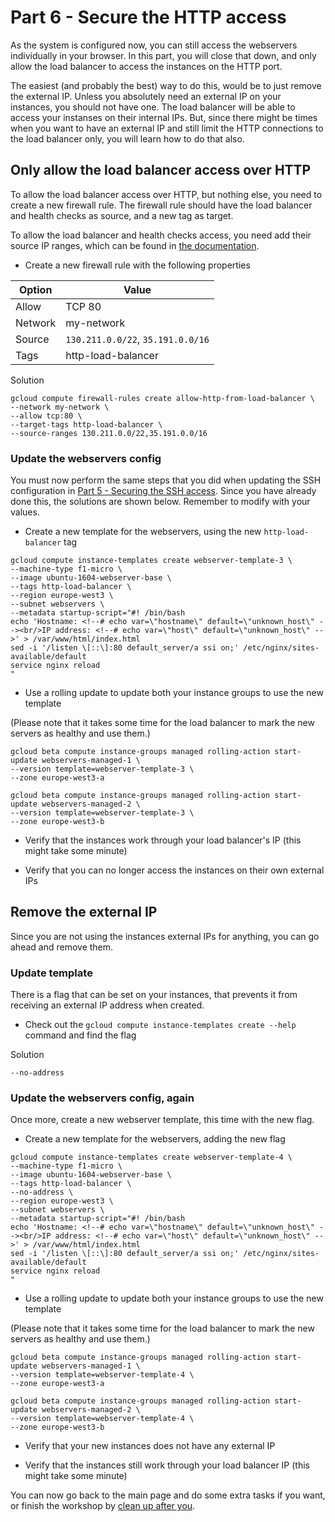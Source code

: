 # Part 6 - Secure the HTTP access
As the system is configured now, you can still access the webservers individually in your browser.
In this part, you will close that down, and only allow the load balancer to access the instances on the HTTP port.

The easiest (and probably the best) way to do this, would be to just remove the external IP.
Unless you absolutely need an external IP on your instances, you should not have one.
The load balancer will be able to access your instanses on their internal IPs.
But, since there might be times when you want to have an external IP and still limit the HTTP connections to the load balancer only, you will learn how to do that also.


## Only allow the load balancer access over HTTP
To allow the load balancer access over HTTP, but nothing else, you need to create a new firewall rule.
The firewall rule should have the load balancer and health checks as source, and a new tag as target.

To allow the load balancer and health checks access, you need add their source IP ranges, which can be found in [the documentation](https://cloud.google.com/compute/docs/load-balancing/http/#firewall_rules).

* Create a new firewall rule with the following properties

|Option|Value|
|------|-----|
|Allow| TCP 80|
|Network| my-network|
|Source| `130.211.0.0/22`, `35.191.0.0/16` |
|Tags| http-load-balancer |

Solution
```
gcloud compute firewall-rules create allow-http-from-load-balancer \
--network my-network \
--allow tcp:80 \
--target-tags http-load-balancer \
--source-ranges 130.211.0.0/22,35.191.0.0/16
```

### Update the webservers config
You must now perform the same steps that you did when updating the SSH configuration in [Part 5 - Securing the SSH access](../5-secure-ssh-access).
Since you have already done this, the solutions are shown below.
Remember to modify with your values.

* Create a new template for the webservers, using the new `http-load-balancer` tag

```
gcloud compute instance-templates create webserver-template-3 \
--machine-type f1-micro \
--image ubuntu-1604-webserver-base \
--tags http-load-balancer \
--region europe-west3 \
--subnet webservers \
--metadata startup-script="#! /bin/bash
echo 'Hostname: <!--# echo var=\"hostname\" default=\"unknown_host\" --><br/>IP address: <!--# echo var=\"host\" default=\"unknown_host\" -->' > /var/www/html/index.html
sed -i '/listen \[::\]:80 default_server/a ssi on;' /etc/nginx/sites-available/default
service nginx reload
"
```


* Use a rolling update to update both your instance groups to use the new template

(Please note that it takes some time for the load balancer to mark the new servers as healthy and use them.)

```
gcloud beta compute instance-groups managed rolling-action start-update webservers-managed-1 \
--version template=webserver-template-3 \
--zone europe-west3-a

gcloud beta compute instance-groups managed rolling-action start-update webservers-managed-2 \
--version template=webserver-template-3 \
--zone europe-west3-b
```

* Verify that the instances work through your load balancer's IP (this might take some minute)

* Verify that you can no longer access the instances on their own external IPs



## Remove the external IP
Since you are not using the instances external IPs for anything, you can go ahead and remove them.

### Update template
There is a flag that can be set on your instances, that prevents it from receiving an external IP address when created.

* Check out the `gcloud compute instance-templates create --help` command and find the flag

Solution
```
--no-address
```

### Update the webservers config, again
Once more, create a new webserver template, this time with the new flag.

* Create a new template for the webservers, adding the new flag

```
gcloud compute instance-templates create webserver-template-4 \
--machine-type f1-micro \
--image ubuntu-1604-webserver-base \
--tags http-load-balancer \
--no-address \
--region europe-west3 \
--subnet webservers \
--metadata startup-script="#! /bin/bash
echo 'Hostname: <!--# echo var=\"hostname\" default=\"unknown_host\" --><br/>IP address: <!--# echo var=\"host\" default=\"unknown_host\" -->' > /var/www/html/index.html
sed -i '/listen \[::\]:80 default_server/a ssi on;' /etc/nginx/sites-available/default
service nginx reload
"
```


* Use a rolling update to update both your instance groups to use the new template

(Please note that it takes some time for the load balancer to mark the new servers as healthy and use them.)

```
gcloud beta compute instance-groups managed rolling-action start-update webservers-managed-1 \
--version template=webserver-template-4 \
--zone europe-west3-a

gcloud beta compute instance-groups managed rolling-action start-update webservers-managed-2 \
--version template=webserver-template-4 \
--zone europe-west3-b
```

* Verify that your new instances does not have any external IP

* Verify that the instances still work through your load balancer IP (this might take some minute)


You can now go back to the main page and do some extra tasks if you want, or finish the workshop by [clean up after you](../#clean-up).